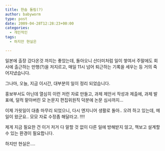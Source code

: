 ```yaml
---
title: 한숨 돌림(?)
author: babyworm
type: post
date: 2009-04-28T12:28:23+00:00
categories:
  - 개인적인
tags:
  - 하지만 현실은

---
```

일본에 출장 갔다온것 까지는 좋았는데, 돌아오니 산더미처럼 일이 쌓여서 주말에도 회사에 출근하는 만행(?)을 저지르고, 매일 11시 넘어 퇴근하는 기록을 세우는 등 거의 죽어지냈습니다. 

그나마, 오늘, 지금 이시간, 대부분의 일이 정리 되었습니다.

홍보부서도 아닌데 열심히 이런 저런 자료 만들고, 과제 제안서 작성과 제출에, 과제 발표에, 덜컥 맡아버린 모 논문지 편집위원직 덕분에 논문 심사까지…

이제 가욋일이 대충 마무리 되었으니, 다시 엔지니어 생활로 돌아.. 오려 하고 있는데, 메일이 왔군요.. 모모 자료 수정좀 해달라고. !!!!

제게 지금 필요한 건 이거 저거 다 말할 것 없이 다른 일에 방해받지 않고, 책보고 설계할 수 있는 환경이 필요합니다.

하지만 현실은….
